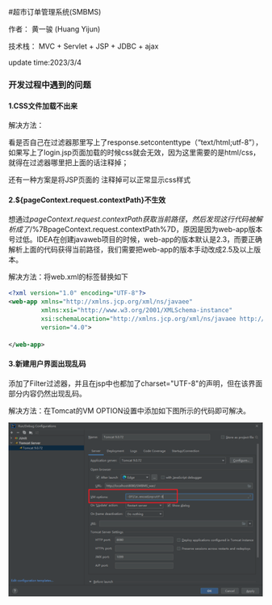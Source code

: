 #超市订单管理系统(SMBMS)

作者： 黄一骏 (Huang Yijun)

技术栈： MVC + Servlet + JSP + JDBC + ajax 

update time:2023/3/4


### 开发过程中遇到的问题

#### 1.CSS文件加载不出来

解决方法：

看是否自己在过滤器那里写上了response.setcontenttype（“text/html;utf-8”），如果写上了login.jsp页面加载的时候css就会无效，因为这里需要的是html/css，就得在过滤器哪里把上面的话注释掉；

还有一种方案是将JSP页面的 <!DOCTYPE html>注释掉可以正常显示css样式


#### 2.${pageContext.request.contextPath}不生效

想通过${pageContext.request.contextPath}获取当前路径，然后发现这行代码被解析成了/$%7BpageContext.request.contextPath%7D，原因是因为web-app版本号过低。IDEA在创建javaweb项目的时候，web-app的版本默认是2.3，而要正确解析上面的代码获得当前路径，我们需要把web-app的版本手动改成2.5及以上版本。

解决方法：将web.xml的标签替换如下

```xml
<?xml version="1.0" encoding="UTF-8"?>
<web-app xmlns="http://xmlns.jcp.org/xml/ns/javaee"
         xmlns:xsi="http://www.w3.org/2001/XMLSchema-instance"
         xsi:schemaLocation="http://xmlns.jcp.org/xml/ns/javaee http://xmlns.jcp.org/xml/ns/javaee/web-app_4_0.xsd"
         version="4.0">
         
</web-app>
```


#### 3.新建用户界面出现乱码

添加了Filter过滤器，并且在jsp中也都加了charset="UTF-8"的声明，但在该界面部分内容仍然出现乱码。

解决方法：在Tomcat的VM OPTION设置中添加如下图所示的代码即可解决。

![img.png](img.png)